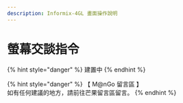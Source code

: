 ```yaml
---
description: Informix-4GL 畫面操作說明
---
```


# 螢幕交談指令

{% hint style="danger" %}
建置中
{% endhint %}

{% hint style="danger" %}
【 M@nGo 留言區 】\
如有任何建議的地方，請前往芒果留言區留言。
{% endhint %}
